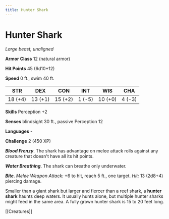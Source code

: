 ---title: Hunter Shark---
# Hunter Shark

*Large beast, unaligned*

**Armor Class** 12 (natural armor)

**Hit Points** 45 (6d10+12)

**Speed** 0 ft., swim 40 ft.

| STR     | DEX     | CON     | INT    | WIS     | CHA    |
|---------|---------|---------|--------|---------|--------|
| 18 (+4) | 13 (+1) | 15 (+2) | 1 (-5) | 10 (+0) | 4 (-3) |

**Skills** Perception +2

**Senses** blindsight 30 ft., passive Perception 12

**Languages** -

**Challenge** 2 (450 XP)

***Blood Frenzy***. The shark has advantage on melee attack rolls against any creature that doesn't have all its hit points.

***Water Breathing***. The shark can breathe only underwater.


***Bite***. *Melee Weapon Attack:* +6 to hit, reach 5 ft., one target. *Hit:* 13 (2d8+4) piercing damage.

Smaller than a giant shark but larger and fiercer than a reef shark, a **hunter shark** haunts deep waters. It usually hunts alone, but multiple hunter sharks might feed in the same area. A fully grown hunter shark is 15 to 20 feet long.


[[Creatures]]
